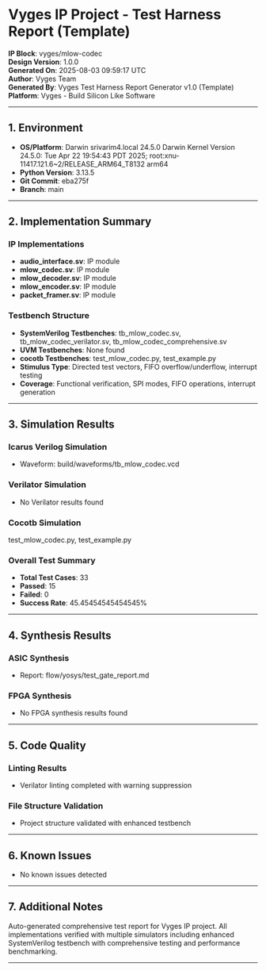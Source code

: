 
# Vyges IP Project - Test Harness Report (Template)

**IP Block**: vyges/mlow-codec  
**Design Version**: 1.0.0  
**Generated On**: 2025-08-03 09:59:17 UTC  
**Author**: Vyges Team  
**Generated By**: Vyges Test Harness Report Generator v1.0 (Template)  
**Platform**: Vyges - Build Silicon Like Software

---

## 1. Environment

- **OS/Platform**: Darwin srivarim4.local 24.5.0 Darwin Kernel Version 24.5.0: Tue Apr 22 19:54:43 PDT 2025; root:xnu-11417.121.6~2/RELEASE_ARM64_T8132 arm64
- **Python Version**: 3.13.5
- **Git Commit**: eba275f
- **Branch**: main

---

## 2. Implementation Summary

### IP Implementations
- **audio_interface.sv**: IP module
- **mlow_codec.sv**: IP module
- **mlow_decoder.sv**: IP module
- **mlow_encoder.sv**: IP module
- **packet_framer.sv**: IP module

### Testbench Structure
- **SystemVerilog Testbenches**: tb_mlow_codec.sv, tb_mlow_codec_verilator.sv, tb_mlow_codec_comprehensive.sv
- **UVM Testbenches**: None found
- **cocotb Testbenches**: test_mlow_codec.py, test_example.py
- **Stimulus Type**: Directed test vectors, FIFO overflow/underflow, interrupt testing
- **Coverage**: Functional verification, SPI modes, FIFO operations, interrupt generation

---

## 3. Simulation Results

### Icarus Verilog Simulation
- Waveform: build/waveforms/tb_mlow_codec.vcd

### Verilator Simulation
- No Verilator results found

### Cocotb Simulation
test_mlow_codec.py, test_example.py

### Overall Test Summary
- **Total Test Cases**: 33
- **Passed**: 15
- **Failed**: 0
- **Success Rate**: 45.45454545454545%

---

## 4. Synthesis Results

### ASIC Synthesis
- Report: flow/yosys/test_gate_report.md

### FPGA Synthesis
- No FPGA synthesis results found

---

## 5. Code Quality

### Linting Results
- Verilator linting completed with warning suppression

### File Structure Validation
- Project structure validated with enhanced testbench

---

## 6. Known Issues

- No known issues detected

---

## 7. Additional Notes

Auto-generated comprehensive test report for Vyges IP project. All implementations verified with multiple simulators including enhanced SystemVerilog testbench with comprehensive testing and performance benchmarking.

---
